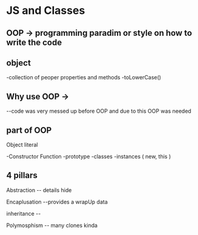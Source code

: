 # JS and Classes

## OOP -> programming paradim or style on how to write the code

## object
-collection of peoper properties and methods
-toLowerCase()

## Why use OOP ->
--code was very messed up before OOP and due to this OOP was needed

## part of OOP
Object literal


-Constructor Function
-prototype
-classes
-instances ( new, this )

## 4 pillars
Abstraction 
    -- details hide

Encaplusation
    --provides a wrapUp data

inheritance
    --

Polymosphism
    -- many clones kinda